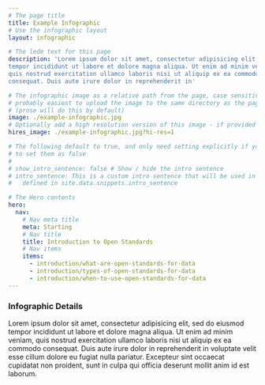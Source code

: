 ```yaml
---
# The page title
title: Example Infographic
# Use the infographic layout
layout: infographic

# The lede text for this page
description: 'Lorem ipsum dolor sit amet, consectetur adipisicing elit, sed do eiusmod
tempor incididunt ut labore et dolore magna aliqua. Ut enim ad minim veniam,
quis nostrud exercitation ullamco laboris nisi ut aliquip ex ea commodo
consequat. Duis aute irure dolor in reprehenderit in'

# The infographic image as a relative path from the page, case sensitive.
# probably easiest to upload the image to the same directory as the page
# (prose will do this by default)
image: ./example-infographic.jpg
# Optionally add a high resolution version of this image - if provided it will be used for the download link
hires_image: ./example-infographic.jpg?hi-res=1

# The following default to true, and only need setting explicitly if you want
# to set them as false
#
# show_intro_sentence: false # Show / hide the intro sentence
# intro_sentence: This is a custom intro sentence that will be used in preference to the global one
#   defined in site.data.snippets.intro_sentence

# The Hero contents
hero:
  nav:
    # Nav meta title
    meta: Starting
    # Nav title
    title: Introduction to Open Standards
    # Nav items
    items:
      - introduction/what-are-open-standards-for-data
      - introduction/types-of-open-standards-for-data
      - introduction/when-to-use-open-standards-for-data
---
```


### Infographic Details
Lorem ipsum dolor sit amet, consectetur adipisicing elit, sed do eiusmod
tempor incididunt ut labore et dolore magna aliqua. Ut enim ad minim veniam,
quis nostrud exercitation ullamco laboris nisi ut aliquip ex ea commodo
consequat. Duis aute irure dolor in reprehenderit in voluptate velit esse
cillum dolore eu fugiat nulla pariatur. Excepteur sint occaecat cupidatat non
proident, sunt in culpa qui officia deserunt mollit anim id est laborum.
